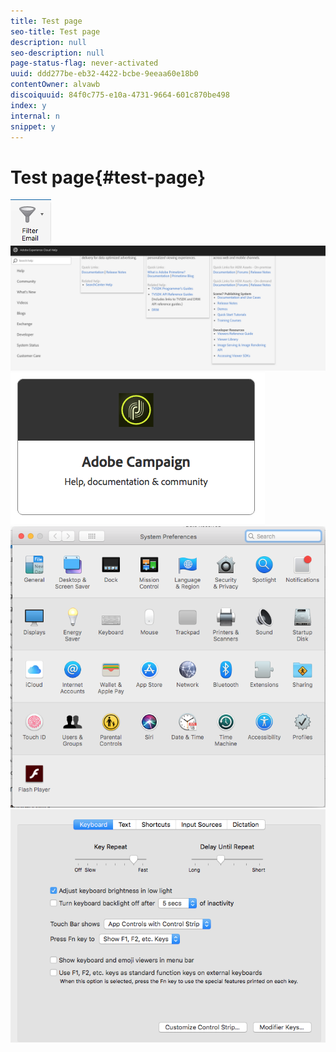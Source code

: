 ```yaml
---
title: Test page
seo-title: Test page
description: null
seo-description: null
page-status-flag: never-activated
uuid: ddd277be-eb32-4422-bcbe-9eeaa60e18b0
contentOwner: alvawb
discoiquuid: 84f0c775-e10a-4731-9664-601c870be498
index: y
internal: n
snippet: y
---
```


# Test page{#test-page}

 ![](assets/screen_shot_2018-03-21at084300.png) ![](assets/screen_shot_2018-03-21at084428.png) ![](assets/screen_shot_2018-03-21at084727.png) ![](assets/screen_shot_2018-03-21at084508.png) ![](assets/screen_shot_2018-03-21at084830.png)

